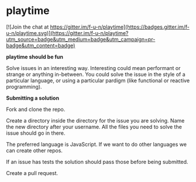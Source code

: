 # playtime

[![Join the chat at https://gitter.im/f-u-n/playtime](https://badges.gitter.im/f-u-n/playtime.svg)](https://gitter.im/f-u-n/playtime?utm_source=badge&utm_medium=badge&utm_campaign=pr-badge&utm_content=badge)

**playtime should be fun**

Solve issues in an interesting way. Interesting could mean performant or strange or anything in-between. You could solve the issue in the style of a particular language, or using a particular pardigm (like functional or reactive programming).

**Submitting a solution**

Fork and clone the repo.

Create a directory inside the directory for the issue you are solving. Name the new directory after your username. All the files you need to solve the issue should go in there.

The preferred language is JavaScript. If we want to do other languages we can create other repos.

If an issue has tests the solution should pass those before being submitted.

Create a pull request.


